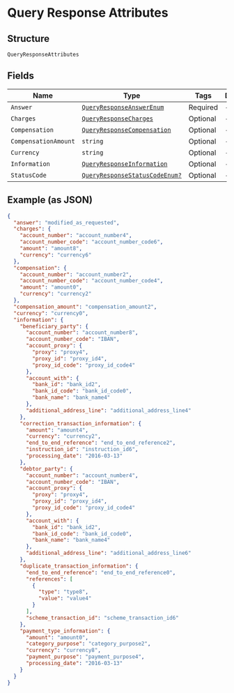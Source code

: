 
# Query Response Attributes

## Structure

`QueryResponseAttributes`

## Fields

| Name | Type | Tags | Description |
|  --- | --- | --- | --- |
| `Answer` | [`QueryResponseAnswerEnum`](../../doc/models/query-response-answer-enum.md) | Required | - |
| `Charges` | [`QueryResponseCharges`](../../doc/models/query-response-charges.md) | Optional | - |
| `Compensation` | [`QueryResponseCompensation`](../../doc/models/query-response-compensation.md) | Optional | - |
| `CompensationAmount` | `string` | Optional | - |
| `Currency` | `string` | Optional | - |
| `Information` | [`QueryResponseInformation`](../../doc/models/query-response-information.md) | Optional | - |
| `StatusCode` | [`QueryResponseStatusCodeEnum?`](../../doc/models/query-response-status-code-enum.md) | Optional | - |

## Example (as JSON)

```json
{
  "answer": "modified_as_requested",
  "charges": {
    "account_number": "account_number4",
    "account_number_code": "account_number_code6",
    "amount": "amount8",
    "currency": "currency6"
  },
  "compensation": {
    "account_number": "account_number2",
    "account_number_code": "account_number_code4",
    "amount": "amount0",
    "currency": "currency2"
  },
  "compensation_amount": "compensation_amount2",
  "currency": "currency0",
  "information": {
    "beneficiary_party": {
      "account_number": "account_number8",
      "account_number_code": "IBAN",
      "account_proxy": {
        "proxy": "proxy4",
        "proxy_id": "proxy_id4",
        "proxy_id_code": "proxy_id_code4"
      },
      "account_with": {
        "bank_id": "bank_id2",
        "bank_id_code": "bank_id_code0",
        "bank_name": "bank_name4"
      },
      "additional_address_line": "additional_address_line4"
    },
    "correction_transaction_information": {
      "amount": "amount4",
      "currency": "currency2",
      "end_to_end_reference": "end_to_end_reference2",
      "instruction_id": "instruction_id6",
      "processing_date": "2016-03-13"
    },
    "debtor_party": {
      "account_number": "account_number4",
      "account_number_code": "IBAN",
      "account_proxy": {
        "proxy": "proxy4",
        "proxy_id": "proxy_id4",
        "proxy_id_code": "proxy_id_code4"
      },
      "account_with": {
        "bank_id": "bank_id2",
        "bank_id_code": "bank_id_code0",
        "bank_name": "bank_name4"
      },
      "additional_address_line": "additional_address_line6"
    },
    "duplicate_transaction_information": {
      "end_to_end_reference": "end_to_end_reference0",
      "references": [
        {
          "type": "type8",
          "value": "value4"
        }
      ],
      "scheme_transaction_id": "scheme_transaction_id6"
    },
    "payment_type_information": {
      "amount": "amount0",
      "category_purpose": "category_purpose2",
      "currency": "currency8",
      "payment_purpose": "payment_purpose4",
      "processing_date": "2016-03-13"
    }
  }
}
```

